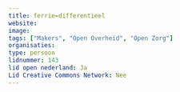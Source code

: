 ```yaml
---
title: ferrie=differentieel
website: 
image: 
tags: ["Makers", "Open Overheid", "Open Zorg"]
organisaties:
type: persoon
lidnummer: 143
lid open nederland: Ja
Lid Creative Commons Network: Nee
---
```


